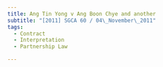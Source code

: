 ```yaml
---
title: Ang Tin Yong v Ang Boon Chye and another
subtitle: "[2011] SGCA 60 / 04\_November\_2011"
tags:
  - Contract
  - Interpretation
  - Partnership Law

---
```


